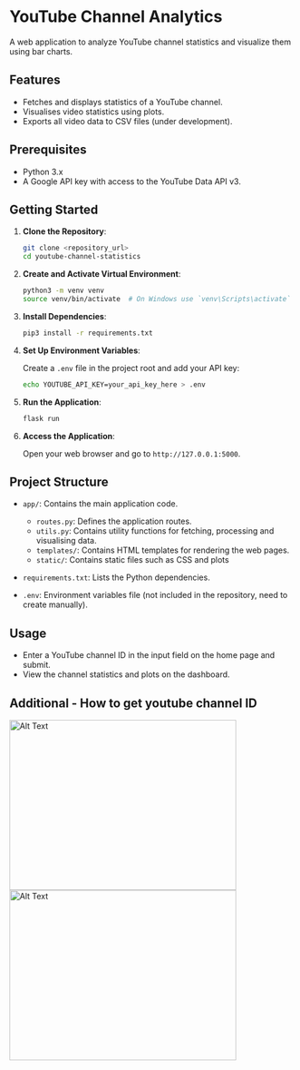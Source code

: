 # YouTube Channel Analytics

A web application to analyze YouTube channel statistics and visualize them using bar charts.

## Features

- Fetches and displays statistics of a YouTube channel.
- Visualises video statistics using plots.
- Exports all video data to CSV files (under development).

## Prerequisites

- Python 3.x
- A Google API key with access to the YouTube Data API v3.

## Getting Started

1. **Clone the Repository**:

    ```bash
    git clone <repository_url>
    cd youtube-channel-statistics
    ```

2. **Create and Activate Virtual Environment**:

    ```bash
    python3 -m venv venv
    source venv/bin/activate  # On Windows use `venv\Scripts\activate`
    ```

3. **Install Dependencies**:

    ```bash
    pip3 install -r requirements.txt
    ```

4. **Set Up Environment Variables**:

    Create a `.env` file in the project root and add your API key:

    ```bash
    echo YOUTUBE_API_KEY=your_api_key_here > .env
    ```

5. **Run the Application**:

    ```bash
    flask run
    ```

6. **Access the Application**:

    Open your web browser and go to `http://127.0.0.1:5000`.

## Project Structure

- `app/`: Contains the main application code.
  - `routes.py`: Defines the application routes.
  - `utils.py`: Contains utility functions for fetching, processing and visualising data.
  - `templates/`: Contains HTML templates for rendering the web pages.
  - `static/`: Contains static files such as CSS and plots
  
- `requirements.txt`: Lists the Python dependencies.
- `.env`: Environment variables file (not included in the repository, need to create manually).

## Usage

- Enter a YouTube channel ID in the input field on the home page and submit.
- View the channel statistics and plots on the dashboard.

## Additional - How to get youtube channel ID

<img src="relative/screenshots/Screenshot 2024-06-21 at 11.50.47 AM.png" alt="Alt Text" width="400" height="300">
<img src="relative/screenshots/Screenshot 2024-06-21 at 11.57.51 AM.png" alt="Alt Text" width="400" height="300">


